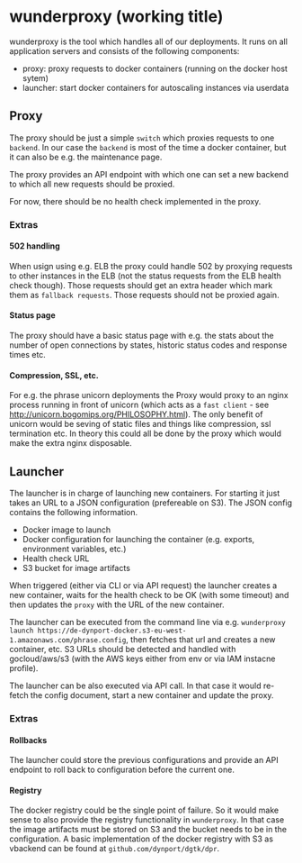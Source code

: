 # wunderproxy (working title)

wunderproxy is the tool which handles all of our deployments. It runs on all application servers and consists of the following components:

* proxy:    proxy requests to docker containers (running on the docker host sytem)
* launcher: start docker containers for autoscaling instances via userdata

## Proxy

The proxy should be just a simple `switch` which proxies requests to one `backend`. In our case the `backend` is most of the time a docker container, but it can also be e.g. the maintenance page.

The proxy provides an API endpoint with which one can set a new backend to which all new requests should be proxied.

For now, there should be no health check implemented in the proxy.

### Extras

#### 502 handling

When usign using e.g. ELB the proxy could handle 502 by proxying requests to other instances in the ELB (not the status requests from the ELB health check though). Those requests should get an extra header which mark them as `fallback requests`. Those requests should not be proxied again.


#### Status page

The proxy should have a basic status page with e.g. the stats about the number of open connections by states, historic status codes and response times etc.

#### Compression, SSL, etc.

For e.g. the phrase unicorn deployments the Proxy would proxy to an nginx process running in front of unicorn (which acts as a `fast client` - see http://unicorn.bogomips.org/PHILOSOPHY.html). The only benefit of unicorn would be seving of static files and things like compression, ssl termination etc. In theory this could all be done by the proxy which would make the extra nginx disposable.

## Launcher

The launcher is in charge of launching new containers. For starting it just takes an URL to a JSON configuration (prefereable on S3). The JSON config contains the following information.

* Docker image to launch
* Docker configuration for launching the container (e.g. exports, environment variables, etc.)
* Health check URL
* S3 bucket for image artifacts

When triggered (either via CLI or via API request) the launcher creates a new container, waits for the health check to be OK (with some timeout) and then updates the `proxy` with the URL of the new container.

The launcher can be executed from the command line via e.g. `wunderproxy launch https://de-dynport-docker.s3-eu-west-1.amazonaws.com/phrase.config`, then fetches that url and creates a new container, etc. S3 URLs should be detected and handled with gocloud/aws/s3 (with the AWS keys either from env or via IAM instacne profile).

The launcher can be also executed via API call. In that case it would re-fetch the config document, start a new container and update the proxy.

### Extras

#### Rollbacks

The launcher could store the previous configurations and provide an API endpoint to roll back to configuration before the current one.

#### Registry

The docker registry could be the single point of failure. So it would make sense to also provide the registry functionality in `wunderproxy`. In that case the image artifacts must be stored on S3 and the bucket needs to be in the configuration. A basic implementation of the docker registry with S3 as vbackend can be found at `github.com/dynport/dgtk/dpr`.
